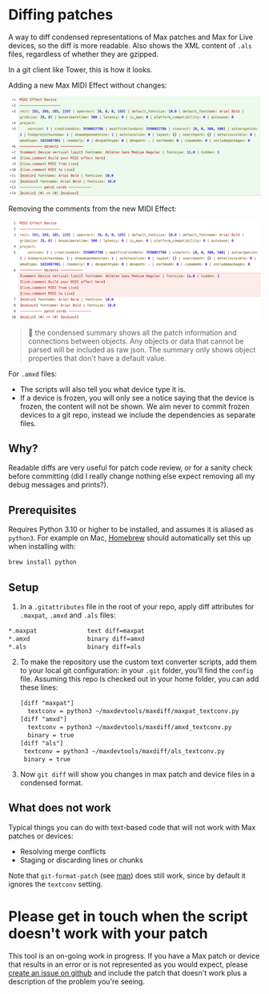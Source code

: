 # Diffing patches

A way to diff condensed representations of Max patches and Max for Live devices, so the diff is more readable. Also shows the XML content of `.als` files, regardless of whether they are gzipped.

In a git client like Tower, this is how it looks.

Adding a new Max MIDI Effect without changes:

![Adding](add-midi-effect.png)

Removing the comments from the new MIDI Effect:

![Removing](remove-comments.png)

> :pushpin: the condensed summary shows all the patch information and connections between objects. Any objects or data that cannot be parsed will be included as raw json. The summary only shows object properties that don't have a default value.

For `.amxd` files:
* The scripts will also tell you what device type it is. 
* If a device is frozen, you will only see a notice saying that the device is frozen, the content will not be shown. We aim never to commit frozen devices to a git repo, instead we include the dependencies as separate files.

## Why?

Readable diffs are very useful for patch code review, or for a sanity check before committing (did I really change nothing else expect removing all my debug messages and prints?).

## Prerequisites

Requires Python 3.10 or higher to be installed, and assumes it is aliased as `python3`. For example on Mac, [Homebrew](https://brew.sh/) should automatically set this up when installing with:

```bash
brew install python
```

## Setup

1. In a `.gitattributes` file in the root of your repo, apply diff attributes for `.maxpat`, `.amxd` and `.als` files:
```text
*.maxpat              text diff=maxpat
*.amxd                binary diff=amxd
*.als                 binary diff=als
```

2. To make the repository use the custom text converter scripts, add them to your local git configuration: in your `.git` folder, you'll find the `config` file. Assuming this repo is checked out in your home folder, you can add these lines:

   ```text
   [diff "maxpat"]
     textconv = python3 ~/maxdevtools/maxdiff/maxpat_textconv.py
   [diff "amxd"]
     textconv = python3 ~/maxdevtools/maxdiff/amxd_textconv.py
     binary = true
   [diff "als"]
    textconv = python3 ~/maxdevtools/maxdiff/als_textconv.py
    binary = true
   ```

3. Now `git diff` will show you changes in max patch and device files in a condensed format.

## What does not work

Typical things you can do with text-based code that will not work with Max patches or devices:
* Resolving merge conflicts
* Staging or discarding lines or chunks

Note that `git-format-patch` (see [man](https://git-scm.com/docs/git-format-patch)) does still work, since by default it ignores the `textconv` setting.

# Please get in touch when the script doesn't work with your patch

This tool is an on-going work in progress. If you have a Max patch or device that results in an error or is not represented as you would expect, please [create an issue on github](https://github.com/Ableton/maxdevtools/issues) and include the patch that doesn't work plus a description of the problem you're seeing.
